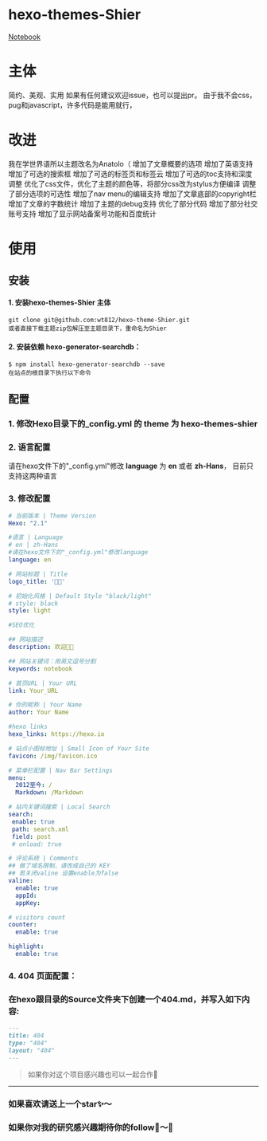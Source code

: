 # hexo-themes-Shier

[Notebook](http://zaole.net "Notebook")

# 主体

简约、美观、实用
如果有任何建议欢迎issue，也可以提出pr。
由于我不会css，pug和javascript，许多代码是能用就行，

# 改进

我在学世界语所以主题改名为Anatolo（
增加了文章概要的选项
增加了英语支持
增加了可选的搜索框
增加了可选的标签页和标签云
增加了可选的toc支持和深度调整
优化了css文件，优化了主题的颜色等，将部分css改为stylus方便编译
调整了部分选项的可选性
增加了nav menu的编辑支持
增加了文章底部的copyright栏
增加了文章的字数统计
增加了主题的debug支持
优化了部分代码
增加了部分社交账号支持
增加了显示网站备案号功能和百度统计



# 使用


## 安装

#### 1. 安装hexo-themes-Shier 主体


``` shell
git clone git@github.com:wt812/hexo-theme-Shier.git
或者直接下载主题zip包解压至主题目录下，重命名为Shier
```

#### 2. 安装依赖 hexo-generator-searchdb：

``` shell
$ npm install hexo-generator-searchdb --save
在站点的根目录下执行以下命令
```


## 配置


### 1. 修改Hexo目录下的_config.yml 的 **theme** 为 **hexo-themes-shier**

### 2. 语言配置

请在hexo文件下的"_config.yml"修改 **language** 为 **en** 或者 **zh-Hans**， 目前只支持这两种语言


### 3. 修改配置

````yaml
# 当前版本 | Theme Version
Hexo: "2.1"

#语言 | Language
# en | zh-Hans
#请在hexo文件下的"_config.yml"修改language
language: en

# 网站标题 | Title
logo_title: '🙏🏾'

# 初始化风格 | Default Style "black/light"
# style: black
style: light

#SEO优化

## 网站描述
description: 欢迎👏🏻

## 网站关键词：用英文逗号分割
keywords: notebook

# 首页URL | Your URL
link: Your_URL

# 你的昵称 | Your Name
author: Your Name

#hexo links
hexo_links: https://hexo.io

# 站点小图标地址 | Small Icon of Your Site
favicon: /img/favicon.ico

# 菜单栏配置 | Nav Bar Settings
menu:
  2012至今: /
  Markdown: /Markdown

# 站内关键词搜索 | Local Search
search:
 enable: true
 path: search.xml
 field: post
 # onload: true

# 评论系统 | Comments
## 做了域名限制，请改成自己的 KEY
## 若关闭valine 设置enable为false
valine:
  enable: true
  appId: 
  appKey: 

# visitors count
counter:
  enable: true

highlight:
  enable: true
````

### 4. 404 页面配置：




### 在hexo跟目录的Source文件夹下创建一个404.md，并写入如下内容:

``` markdown
---
title: 404
type: "404"
layout: "404"
---
```
> 如果你对这个项目感兴趣也可以一起合作🤝

---

### 如果喜欢请送上一个star✨～

### 如果你对我的研究感兴趣期待你的follow👬～🌈

